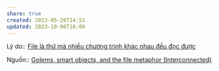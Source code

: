 ```yaml
---
share: true
created: 2023-05-26T14:51
updated: 2023-10-06T16:09
---
```

Lý do:: [File là thứ mà nhiều chương trình khác nhau đều đọc được](./File%20l%C3%A0%20th%E1%BB%A9%20m%C3%A0%20nhi%E1%BB%81u%20ch%C6%B0%C6%A1ng%20tr%C3%ACnh%20kh%C3%A1c%20nhau%20%C4%91%E1%BB%81u%20%C4%91%E1%BB%8Dc%20%C4%91%C6%B0%E1%BB%A3c.md)

Nguồn:: [Golems, smart objects, and the file metaphor (Interconnected)](https://interconnected.org/home/2021/02/01/golems)
